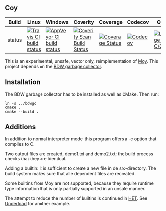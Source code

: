 Coy
---

Build|Linux|Windows|Coverity|Coverage|Codecov|Quality|Alerts
---|---|---|---|---|---|---|---
status|[![Travis CI build status](https://travis-ci.org/Wodan58/Coy.svg?branch=master)](https://travis-ci.org/Wodan58/Coy)|[![AppVeyor CI build status](https://ci.appveyor.com/api/projects/status/github/Wodan58/Coy?branch=master&svg=true)](https://ci.appveyor.com/project/Wodan58/Coy)|[![Coverity Scan Build Status](https://img.shields.io/coverity/scan/14634.svg)](https://scan.coverity.com/projects/wodan58-coy)|[![Coverage Status](https://coveralls.io/repos/github/Wodan58/Coy/badge.svg?branch=master)](https://coveralls.io/github/Wodan58/Coy?branch=master)|[![Codecov](https://codecov.io/gh/Wodan58/Coy/branch/master/graph/badge.svg)](https://codecov.io/gh/Wodan58/Coy)|[![Language grade: C/C++](https://img.shields.io/lgtm/grade/cpp/g/Wodan58/Coy.svg?logo=lgtm&logoWidth=18)](https://lgtm.com/projects/g/Wodan58/Coy/context:cpp)|[![Alerts](https://img.shields.io/lgtm/alerts/g/Wodan58/Coy.svg?logo=lgtm&logoWidth=18)](https://lgtm.com/projects/g/Wodan58/Coy/alerts)

This is an experimental, unsafe, vector only, reimplementation of
[Moy](https://github.com/Wodan58/Moy).
This project depends on the
[BDW garbage collector](https://github.com/ivmai/bdwgc).

Installation
------------

The BDW garbage collector has to be installed as well as CMake. Then run:

    ln -s ../bdwgc
    cmake .
    cmake --build .

Additions
---------

In addition to normal interpreter mode, this program offers a -c option that
compiles to C.

Two output files are created, demo1.txt and demo2.txt; the build process checks
that they are identical.

Adding a builtin: it is sufficient to create a new file in de src-directory.
The build system makes sure that alle dependent files are recreated.

Some builtins from Moy are not supported, because they require runtime type
information that is only partially supported in an unsafe manner.

The attempt to reduce the number of builtins is continued in
[HET](https://github.com/Wodan58/HET).
See [Underload](https://esolangs.org/wiki/Underload) for another
example.
